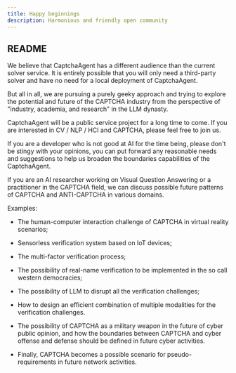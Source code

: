 ```yaml
---
title: Happy beginnings
description: Harmonious and friendly open community
---
```


## README

We believe that CaptchaAgent has a different audience than the current solver service. It is entirely possible that you will only need a third-party solver and have no need for a local deployment of CaptchaAgent.

But all in all, we are pursuing a purely geeky approach and trying to explore the potential and future of the CAPTCHA industry from the perspective of "industry, academia, and research" in the LLM dynasty.

CaptchaAgent will be a public service project for a long time to come. If you are interested in CV / NLP / HCI and CAPTCHA, please feel free to join us.

If you are a developer who is not good at AI for the time being, please don't be stingy with your opinions, you can put forward any reasonable needs and suggestions to help us broaden the boundaries capabilities of the  CaptchaAgent.

If you are an AI researcher working on Visual Question Answering or a practitioner in the CAPTCHA field, we can discuss possible future patterns of CAPTCHA and ANTI-CAPTCHA in various domains. 

Examples: 

- The human-computer interaction challenge of CAPTCHA in virtual reality scenarios; 
- Sensorless verification system based on IoT devices; 
- The multi-factor verification process; 
- The possibility of real-name verification to be implemented in the so call western democracies; 
- The possibility of LLM to disrupt all the verification challenges; 
- How to design an efficient combination of multiple modalities for the verification challenges.

- The possibility of CAPTCHA as a military weapon in the future of cyber public opinion, and how the boundaries between CAPTCHA and cyber offense and defense should be defined in future cyber activities.

- Finally, CAPTCHA becomes a possible scenario for pseudo-requirements in future network activities.